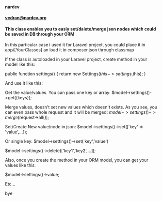 #### nardev
#### vedran@nardev.org


#### This class enables you to easly set/dalete/merge json nodes which could be saved in DB through your ORM

In this particular case i used it for Laravel project, you could place it in app/[YourClasses] an load it in composer.json through classmap

If the class is autoloaded in your Laravel project, create method in your model like this:


public function settings()
{
	return new Settings($this->settings,$this);
}


And use it like this:

Get the value/values. You can pass one key or array:
$model->settings()->get({keys});

Merge values, doesn't set new values which doesn't exists.
As you see, you can even pass whole request and it will be merged:
$model->settings()->merge($request->all());

Set/Create New value/node in json:
$model->settings()->set(['key' => 'value',...]);

Or single key:
$model->settings()->set('key','value')

$model->settings()->delete(['key1','key2',...]);


Also, once you create the method in your ORM model, you can get your values like this:

$model->settings()->value;



Etc...

bye

